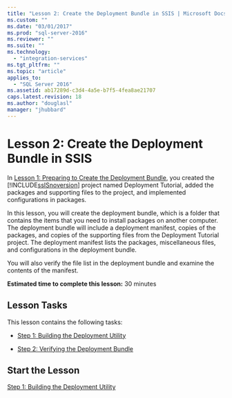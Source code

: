 ```yaml
---
title: "Lesson 2: Create the Deployment Bundle in SSIS | Microsoft Docs"
ms.custom: ""
ms.date: "03/01/2017"
ms.prod: "sql-server-2016"
ms.reviewer: ""
ms.suite: ""
ms.technology: 
  - "integration-services"
ms.tgt_pltfrm: ""
ms.topic: "article"
applies_to: 
  - "SQL Server 2016"
ms.assetid: ab17289d-c3d4-4a5e-b7f5-4fea8ae21707
caps.latest.revision: 18
ms.author: "douglasl"
manager: "jhubbard"
---
```

# Lesson 2: Create the Deployment Bundle in SSIS
In [Lesson 1: Preparing to Create the Deployment Bundle](../../integration-services/tutorials/lesson-1-preparing-to-create-the-deployment-bundle.md), you created the [!INCLUDE[ssISnoversion](../../a9notintoc/includes/ssisnoversion-md.md)] project named Deployment Tutorial, added the packages and supporting files to the project, and implemented configurations in packages.  
  
In this lesson, you will create the deployment bundle, which is a folder that contains the items that you need to install packages on another computer. The deployment bundle will include a deployment manifest, copies of the packages, and copies of the supporting files from the Deployment Tutorial project. The deployment manifest lists the packages, miscellaneous files, and configurations in the deployment bundle.  
  
You will also verify the file list in the deployment bundle and examine the contents of the manifest.  
  
**Estimated time to complete this lesson:** 30 minutes  
  
## Lesson Tasks  
This lesson contains the following tasks:  
  
-   [Step 1: Building the Deployment Utility](../../integration-services/tutorials/lesson-2-1-building-the-deployment-utility.md)  
  
-   [Step 2: Verifying the Deployment Bundle](../../integration-services/tutorials/lesson-2-2-verifying-the-deployment-bundle.md)  
  
## Start the Lesson  
[Step 1: Building the Deployment Utility](../../integration-services/tutorials/lesson-2-1-building-the-deployment-utility.md)  
  
  
  
